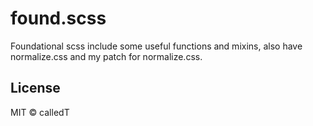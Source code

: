 # found.scss

Foundational scss include some useful functions and mixins, also have normalize.css and my patch for normalize.css.

## License

MIT © calledT
